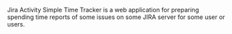 Jira Activity Simple Time Tracker is a web application for preparing spending time reports of some issues on some JIRA server for some user or users.